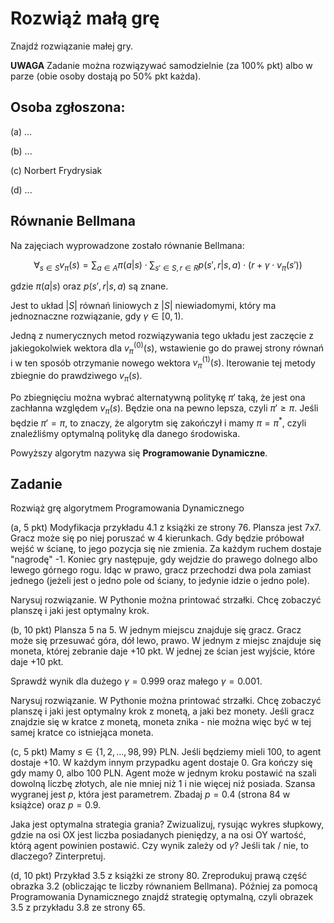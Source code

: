 # Rozwiąż małą grę

Znajdź rozwiązanie małej gry.

**UWAGA**
Zadanie można rozwiązywać samodzielnie (za 100% pkt) albo w parze (obie osoby dostają po 50% pkt każda).

## Osoba zgłoszona:

(a) ...

(b) ...

(c) Norbert Frydrysiak

(d) ...

## Równanie Bellmana

Na zajęciach wyprowadzone zostało równanie Bellmana:

$$\forall_{s\in S} v_{\pi}(s) = \sum_{a\in A} \pi (a|s) \cdot \sum_{s'\in S, r\in R} p(s',r|s,a)\cdot (r+\gamma\cdot v_{\pi}(s'))$$

gdzie $\pi (a|s)$ oraz $p(s',r|s,a)$ są znane.

Jest to układ $|S|$ równań liniowych z $|S|$ niewiadomymi, który ma jednoznaczne rozwiązanie, gdy $\gamma\in [0,1)$.

Jedną z numerycznych metod rozwiązywania tego układu jest zaczęcie z jakiegokolwiek wektora dla $v_{\pi}^{(0)}(s)$, wstawienie go do prawej strony równań i w ten sposób otrzymanie nowego wektora $v_{\pi}^{(1)}(s)$. Iterowanie tej metody zbiegnie do prawdziwego $v_{\pi}(s)$.

Po zbiegnięciu można wybrać alternatywną politykę $\pi'$ taką, że jest ona zachłanna względem $v_{\pi}(s)$. Będzie ona na pewno lepsza, czyli $\pi' \ge \pi$. Jeśli będzie $\pi' = \pi$, to znaczy, że algorytm się zakończył i mamy $\pi = \pi^*$, czyli znaleźliśmy optymalną politykę dla danego środowiska.

Powyższy algorytm nazywa się **Programowanie Dynamiczne**.

## Zadanie
Rozwiąż grę algorytmem Programowania Dynamicznego

(a, 5 pkt) Modyfikacja przykładu 4.1 z książki ze strony 76. Plansza jest 7x7. Gracz może się po niej poruszać w 4 kierunkach. Gdy będzie próbował wejść w ścianę, to jego pozycja się nie zmienia. Za każdym ruchem dostaje "nagrodę" -1. Koniec gry następuje, gdy wejdzie do prawego dolnego albo lewego górnego rogu. Idąc w prawo, gracz przechodzi dwa pola zamiast jednego (jeżeli jest o jedno pole od ściany, to jedynie idzie o jedno pole).

Narysuj rozwiązanie. W Pythonie można printować strzałki. Chcę zobaczyć planszę i jaki jest optymalny krok.

(b, 10 pkt) Plansza 5 na 5. W jednym miejscu znajduje się gracz. Gracz może się przesuwać góra, dół lewo, prawo. W jednym z miejsc znajduje się moneta, której zebranie daje +10 pkt. W jednej ze ścian jest wyjście, które daje +10 pkt.

Sprawdź wynik dla dużego $\gamma = 0.999$ oraz małego $\gamma = 0.001$.

Narysuj rozwiązanie. W Pythonie można printować strzałki. Chcę zobaczyć planszę i jaki jest optymalny krok z monetą, a jaki bez monety. Jeśli gracz znajdzie się w kratce z monetą, moneta znika - nie można więc być w tej samej kratce co istniejąca moneta.

(c, 5 pkt) Mamy $s \in \{1, 2, \ldots , 98, 99\}$ PLN. Jeśli będziemy mieli $100$, to agent dostaje +10. W każdym innym przypadku agent dostaje 0. Gra kończy się gdy mamy $0$, albo $100$ PLN. Agent może w jednym kroku postawić na szali dowolną liczbę złotych, ale nie mniej niż 1 i nie więcej niż posiada. Szansa wygranej jest $p$, która jest parametrem. Zbadaj $p=0.4$ (strona 84 w książce) oraz $p=0.9$.

Jaka jest optymalna strategia grania? Zwizualizuj, rysując wykres słupkowy, gdzie na osi OX jest liczba posiadanych pieniędzy, a na osi OY wartość, którą agent powinien postawić. Czy wynik zależy od $\gamma$? Jeśli tak / nie, to dlaczego? Zinterpretuj.

(d, 10 pkt) Przykład 3.5 z książki ze strony 80. Zreprodukuj prawą część obrazka 3.2 (obliczając te liczby równaniem Bellmana). Później za pomocą Programowania Dynamicznego znajdź strategię optymalną, czyli obrazek 3.5 z przykładu 3.8 ze strony 65.







